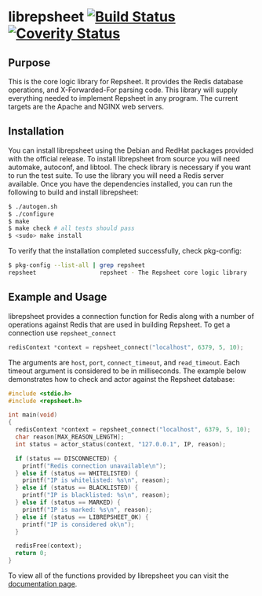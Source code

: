 librepsheet  [![Build Status](https://secure.travis-ci.org/repsheet/librepsheet.png)](http://travis-ci.org/repsheet/librepsheet?branch=master) [![Coverity Status](https://scan.coverity.com/projects/1749/badge.svg?flat=1)](https://scan.coverity.com/projects/1749)
===========

## Purpose

This is the core logic library for Repsheet. It provides the Redis
database operations, and X-Forwarded-For parsing code. This library
will supply everything needed to implement Repsheet in any
program. The current targets are the Apache and NGINX web servers.

## Installation

You can install librepsheet using the Debian and RedHat packages
provided with the official release. To install librepsheet from source
you will need automake, autoconf, and libtool. The check library is
necessary if you want to run the test suite. To use the library you
will need a Redis server available. Once you have the dependencies
installed, you can run the following to build and install librepsheet:

```sh
$ ./autogen.sh
$ ./configure
$ make
$ make check # all tests should pass
$ <sudo> make install
```

To verify that the installation completed successfully, check
pkg-config:

```sh
$ pkg-config --list-all | grep repsheet
repsheet                  repsheet - The Repsheet core logic library
```

## Example and Usage

librepsheet provides a connection function for Redis along with a
number of operations against Redis that are used in building
Repsheet. To get a connection use `repsheet_connect`

```c
redisContext *context = repsheet_connect("localhost", 6379, 5, 10);
```

The arguments are `host`, `port`, `connect_timeout`, and
`read_timeout`. Each timeout argument is considered to be in
milliseconds. The example below demonstrates how to check and actor
against the Repsheet database:

```c
#include <stdio.h>
#include <repsheet.h>

int main(void)
{
  redisContext *context = repsheet_connect("localhost", 6379, 5, 10);
  char reason[MAX_REASON_LENGTH];
  int status = actor_status(context, "127.0.0.1", IP, reason);

  if (status == DISCONNECTED) {
    printf("Redis connection unavailable\n");
  } else if (status == WHITELISTED) {
    printf("IP is whitelisted: %s\n", reason);
  } else if (status == BLACKLISTED) {
    printf("IP is blacklisted: %s\n", reason);
  } else if (status == MARKED) {
    printf("IP is marked: %s\n", reason);
  } else if (status == LIBREPSHEET_OK) {
    printf("IP is considered ok\n");
  }

  redisFree(context);
  return 0;
}
```

To view all of the functions provided by librepsheet you can visit the
[documentation page](http://repsheet.github.io/librepsheet/docs/librepsheet_8c.html).
